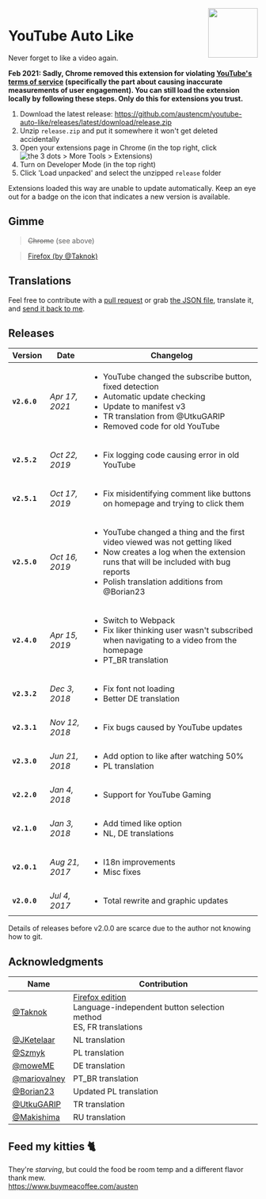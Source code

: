 <img width="100" height="100" src="https://i.imgur.com/CwAIwN6.png" align="right" />

# YouTube Auto Like

Never forget to like a video again.

**Feb 2021: Sadly, Chrome removed this extension for violating [YouTube's terms of service](https://www.youtube.com/t/terms) (specifically the part about causing inaccurate measurements of user engagement). You can still load the extension locally by following these steps. Only do this for extensions you trust.**

1. Download the latest release: https://github.com/austencm/youtube-auto-like/releases/latest/download/release.zip
2. Unzip `release.zip` and put it somewhere it won't get deleted accidentally
3. Open your extensions page in Chrome (in the top right, click ![the 3 dots](https://lh3.googleusercontent.com/E2q6Vj9j60Dw0Z6NZFEx5vSB9yoZJp7C8suuvQXVA_2weMCXstGD7JEvNrzX3wuQrPtL=w36-h36) > More Tools > Extensions)
4. Turn on Developer Mode (in the top right)
5. Click 'Load unpacked' and select the unzipped `release` folder

Extensions loaded this way are unable to update automatically. Keep an eye out for a badge on the icon that indicates a new version is available.

## Gimme
> <s>Chrome</s> (see above)

> [Firefox (by @Taknok)](https://addons.mozilla.org/en-US/firefox/addon/youtube_auto_like/)

## Translations
Feel free to contribute with a [pull request](https://github.com/austencm/youtube-auto-like/pulls) or grab [the JSON file](https://raw.githubusercontent.com/austencm/youtube-auto-like/master/app/_locales/en/messages.json), translate it, and [send it back to me](mailto:heyausten@gmail.com).

## Releases
| Version     | Date           | Changelog |
| ----------- | -------------- | --------- |
| **`v2.6.0`** | _Apr 17, 2021_ | <ul><li>YouTube changed the subscribe button, fixed detection</li><li>Automatic update checking</li><li>Update to manifest v3</li><li>TR translation from @UtkuGARIP</li><li>Removed code for old YouTube</li></ul> |
| **`v2.5.2`** | _Oct 22, 2019_ | <ul><li>Fix logging code causing error in old YouTube</li></ul> |
| **`v2.5.1`** | _Oct 17, 2019_ | <ul><li>Fix misidentifying comment like buttons on homepage and trying to click them</li></ul> |
| **`v2.5.0`** | _Oct 16, 2019_ | <ul><li>YouTube changed a thing and the first video viewed was not getting liked</li><li>Now creates a log when the extension runs that will be included with bug reports</li><li>Polish translation additions from @Borian23</li></ul> |
| **`v2.4.0`** | _Apr 15, 2019_ | <ul><li>Switch to Webpack</li><li>Fix liker thinking user wasn't subscribed when navigating to a video from the homepage</li><li>PT_BR translation</li></ul> |
| **`v2.3.2`** | _Dec 3, 2018_ | <ul><li>Fix font not loading</li><li>Better DE translation</li>
| **`v2.3.1`** | _Nov 12, 2018_ | <ul><li>Fix bugs caused by YouTube updates</li></ul> |
| **`v2.3.0`** | _Jun 21, 2018_ | <ul><li>Add option to like after watching 50%</li><li>PL translation</li></ul> |
| **`v2.2.0`** | _Jan 4, 2018_ | <ul><li>Support for YouTube Gaming</li></ul> |
| **`v2.1.0`** | _Jan 3, 2018_ | <ul><li>Add timed like option</li><li>NL, DE translations</li></ul> |
| **`v2.0.1`** | _Aug 21, 2017_ | <ul><li>I18n improvements</li><li>Misc fixes</li></ul> |
| **`v2.0.0`** | _Jul 4, 2017_ | <ul><li>Total rewrite and graphic updates</li></ul> |

Details of releases before v2.0.0 are scarce due to the author not knowing how to git.

## Acknowledgments
| Name | Contribution |
|-|-|
| [@Taknok](https://github.com/Taknok) | [Firefox edition](https://addons.mozilla.org/en-US/firefox/addon/youtube_auto_like/)<br />Language-independent button selection method<br />ES, FR translations |
| [@JKetelaar](https://github.com/JKetelaar) | NL translation |
| [@Szmyk](https://github.com/Szmyk) | PL translation |
| [@moweME](https://github.com/moweME) | DE translation |
| [@mariovalney](https://github.com/mariovalney) | PT_BR translation |
| [@Borian23](https://github.com/Borian23) | Updated PL translation |
| [@UtkuGARIP](https://github.com/@UtkuGARIP) | TR translation |
| [@Makishima](https://github.com/@Makishima) | RU translation |

## Feed my kitties 🐈
They're _starving_, but could the food be room temp and a different flavor thank mew.<br />
https://www.buymeacoffee.com/austen
